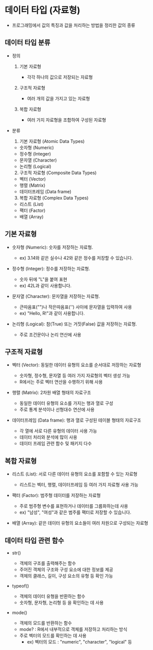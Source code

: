 # 데이터 타입 (자료형)
- 프로그래밍에서 값의 특징과 값을 처리하는 방법을 정리한 값의 종류



## 데이터 타입 분류
- 정의
  
  1. 기본 자료형
     - 각각 하나의 값으로 저장되는 자료형

  2. 구조적 자료형
     - 여러 개의 값을 가지고 있는 자료형

  3. 복합 자료형
     - 여러 가지 자료형을 조합하여 구성된 자료형

- 분류
  1. 기본 자료형 (Atomic Data Types)
    - 숫자형 (Numeric)
    - 정수형 (Integer)
    - 문자열 (Character)
    - 논리형 (Logical)

  2. 구조적 자료형 (Composite Data Types)
    - 벡터 (Vector)
    - 행렬 (Matrix)
    - 데이터프레임 (Data frame)

  3. 복합 자료형 (Complex Data Types)
    - 리스트 (List)
    - 팩터 (Factor)
    - 배열 (Array)




## 기본 자료형
- 숫자형 (Numeric): 숫자를 저장하는 자료형.
  - ex) 3.14와 같은 실수나 42와 같은 정수를 저장할 수 있습니다.

- 정수형 (Integer): 정수를 저장하는 자료형. 
  * 숫자 뒤에 "L"을 붙여 표현
  - ex) 42L과 같이 사용합니다.

- 문자열 (Character): 문자열을 저장하는 자료형. 
  * 큰따옴표("")나 작은따옴표('') 사이에 문자열을 입력하여 사용
  -  ex) "Hello, R!"과 같이 사용합니다.

- 논리형 (Logical): 참(True) 또는 거짓(False) 값을 저장하는 자료형.
  * 주로 조건문이나 논리 연산에 사용



## 구조적 자료형
- 벡터 (Vector): 동일한 데이터 유형의 요소를 순서대로 저장하는 자료형
  * 숫자형, 정수형, 문자열 등 여러 가지 자료형의 벡터 생성 가능
  * R에서는 주로 벡터 연산을 수행하기 위해 사용

- 행렬 (Matrix): 2차원 배열 형태의 자료구조
  * 동일한 데이터 유형의 요소를 가지는 행과 열로 구성
  * 주로 통계 분석이나 선형대수 연산에 사용

- 데이터프레임 (Data frame): 행과 열로 구성된 테이블 형태의 자료구조
  * 각 열에 서로 다른 유형의 데이터 사용 가능
  * 데이터 처리와 분석에 많이 사용
  * 데이터 프레임 관련 함수 및 패키지 다수



## 복합 자료형
- 리스트 (List): 서로 다른 데이터 유형의 요소를 포함할 수 있는 자료형
  * 리스트는 벡터, 행렬, 데이터프레임 등 여러 가지 자료형 사용 가능

- 팩터 (Factor): 범주형 데이터를 저장하는 자료형
  * 주로 범주형 변수를 표현하거나 데이터를 그룹화하는데 사용
  - ex) "남성", "여성"과 같은 범주를 팩터로 저장할 수 있습니다. 
  
- 배열 (Array): 같은 데이터 유형의 요소들이 여러 차원으로 구성되는 자료형




## 데이터 타입 관련 함수
- str()
  - 객체의 구조를 출력해주는 함수
  - 주어진 객체의 구조와 구성 요소에 대한 정보를 제공
  - 객체의 클래스, 길이, 구성 요소의 유형 등 확인 가능

- typeof()
  - 객체의 데이터 유형을 반환하는 함수
  - 숫자형, 문자형, 논리형 등 을 확인하는 데 사용


- mode()
  - 객체의 모드를 반환하는 함수
  - mode? : R에서 내부적으로 객체를 저장하고 처리하는 방식
  - 주로 벡터의 모드를 확인하는 데 사용
    - ex) 벡터의 모드 : "numeric", "character", "logical" 등